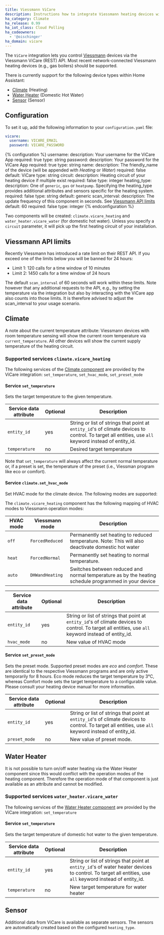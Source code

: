 ```yaml
---
title: Viessmann ViCare
description: Instructions how to integrate Viessmann heating devices with Home Assistant
ha_category: Climate
ha_release: 0.99
ha_iot_class: Cloud Polling
ha_codeowners:
  - '@oischinger'
ha_domain: vicare
---
```


The `ViCare` integration lets you control [Viessmann](https://www.viessmann.com) devices via the Viessmann ViCare (REST) API.
Most recent network-connected Viessmann heating devices (e.g., gas boilers) should be supported.

There is currently support for the following device types within Home Assistant:

- [Climate](#climate) (Heating)
- [Water Heater](#water-heater) (Domestic Hot Water)
- [Sensor](#sensor) (Sensor)

## Configuration

To set it up, add the following information to your `configuration.yaml` file:

```yaml
vicare:
  username: VICARE_EMAIL
  password: VICARE_PASSWORD
```

{% configuration %}
username:
  description: Your username for the ViCare App
  required: true
  type: string
password:
  description: Your password for the ViCare App
  required: true
  type: string
name:
  description: The friendly_name of the device (will be appended with *Heating* or *Water*)
  required: false
  default: ViCare
  type: string
circuit:
  description: Heating circuit of your heating device if multiple exist 
  required: false
  type: integer
heating_type:
  description: One of `generic`, `gas` or `heatpump`. Specifying the heating_type provides additional attributes and sensors specific for the heating system.
  required: false
  type: string
  default: generic
scan_interval:
  description: The update frequency of this component in seconds. See [Viessmann API limits](#viessmann-api-limits)
  default: 60
  required: false
  type: integer
{% endconfiguration %}

Two components will be created: `climate.vicare_heating` and `water_heater.vicare_water` (for domestic hot water).
Unless you specify a `circuit` parameter, it will pick up the first heating circuit of your installation.

## Viessmann API limits

Recently Viessmann has introduced a rate limit on their REST API. If you exceed one of the limits below you will be banned for 24 hours:

- Limit 1: 120 calls for a time window of 10 minutes
- Limit 2: 1450 calls for a time window of 24 hours

The default `scan_interval` of 60 seconds will work within these limits. Note however that any additional requests to the API, e.g., by setting the temperature via the integration but also by interacting with the ViCare app also counts into those limits. It is therefore advised to adjust the scan_interval to your usage scenario.

## Climate

A note about the current temperature attribute: Viessmann devices with room temperature sensing will show the current room temperature via `current_temperature`. All other devices will show the current supply temperature of the heating circuit.

### Supported services `climate.vicare_heating`

The following services of the [Climate component](/integrations/climate/) are provided by the ViCare integration: `set_temperature`, `set_hvac_mode`, `set_preset_mode` 

#### Service `set_temperature`

Sets the target temperature to the given temperature.

| Service data attribute | Optional | Description |
| ---------------------- | -------- | ----------- |
| `entity_id` | yes | String or list of strings that point at `entity_id`'s of climate devices to control. To target all entities, use `all` keyword instead of entity_id.
| `temperature` | no | Desired target temperature

Note that `set_temperature` will always affect the current normal temperature or, if a preset is set, the temperature of the preset (i.e., Viessman program like eco or comfort).

#### Service `climate.set_hvac_mode`

Set HVAC mode for the climate device. The following modes are supported:

The `climate.vicare_heating` component has the following mapping of HVAC modes to Viessmann operation modes:

| HVAC mode | Viessmann mode | Description |
| ---------------------- | -------- | ----------- |
| `off` | `ForcedReduced` | Permanently set heating to reduced temperature. Note: This will also deactivate domestic hot water
| `heat` | `ForcedNormal` | Permanently set heating to normal temperature.
| `auto` | `DHWandHeating` | Switches between reduced and normal temperature as by the heating schedule programmed in your device 
 
| Service data attribute | Optional | Description |
| ---------------------- | -------- | ----------- |
| `entity_id` | yes | String or list of strings that point at `entity_id`'s of climate devices to control. To target all entities, use `all` keyword instead of entity_id.
| `hvac_mode` | no | New value of HVAC mode

#### Service `set_preset_mode`

Sets the preset mode. Supported preset modes are *eco* and *comfort*. These are identical to the respective Viessmann programs and are only active temporarily for 8 hours.
Eco mode reduces the target temperature by 3°C, whereas Comfort mode sets the target temperature to a configurable value. Please consult your heating device manual for more information.

| Service data attribute | Optional | Description |
| ---------------------- | -------- | ----------- |
| `entity_id` | yes | String or list of strings that point at `entity_id`'s of climate devices to control. To target all entities, use `all` keyword instead of entity_id.
| `preset_mode` | no | New value of preset mode.

## Water Heater

It is not possible to turn on/off water heating via the Water Heater component since this would conflict with the operation modes of the heating component. Therefore the operation mode of that component is just available as an attribute and cannot be modified.

### Supported services `water_heater.vicare_water`

The following services of the [Water Heater component](/integrations/water_heater/) are provided by the ViCare integration: `set_temperature`

#### Service `set_temperature`

Sets the target temperature of domestic hot water to the given temperature.

| Service data attribute | Optional | Description |
| ---------------------- | -------- | ----------- |
| `entity_id` | yes | String or list of strings that point at `entity_id`'s of water heater devices to control. To target all entities, use `all` keyword instead of entity_id.
| `temperature` | no | New target temperature for water heater

## Sensor

Additional data from ViCare is available as separate sensors. The sensors are automatically created based on the configured `heating_type`.
